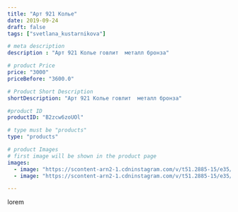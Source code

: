 ```yaml
---
title: "Арт 921 Колье"
date: 2019-09-24
draft: false
tags: ["svetlana_kustarnikova"]

# meta description
description : "Арт 921 Колье говлит  металл бронза"

# product Price
price: "3000"
priceBefore: "3600.0"

# Product Short Description
shortDescription: "Арт 921 Колье говлит  металл бронза"

#product ID
productID: "B2zcw6zoUOl"

# type must be "products"
type: "products"

# product Images
# first image will be shown in the product page
images:
  - image: "https://scontent-arn2-1.cdninstagram.com/v/t51.2885-15/e35/71033644_973615542984997_3047627968467866615_n.jpg?se=7&tp=1&_nc_ht=scontent-arn2-1.cdninstagram.com&_nc_cat=101&_nc_ohc=DE6dhX8OwSEAX9J0emK&oh=47f7cfcc74f88b94e7e6c52e971d235b&oe=606C0848&ig_cache_key=MjE0MDE4MDc0NjMyMTU5MjkzMw%3D%3D.2"
  - image: "https://scontent-arn2-1.cdninstagram.com/v/t51.2885-15/e35/71278682_1144123872449474_1925041102966237771_n.jpg?se=7&tp=1&_nc_ht=scontent-arn2-1.cdninstagram.com&_nc_cat=102&_nc_ohc=jxVeXrBSwKMAX9Ozdl7&oh=db1ac8b83d793b5a231b50c8632d321b&oe=606AE57C&ig_cache_key=MjE0MDE4MDc0NjMxMzE4NDU0MA%3D%3D.2"

---
```

lorem
